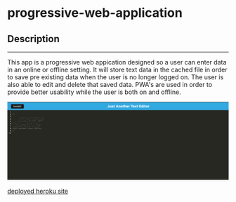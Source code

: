 # progressive-web-application

## Description
---
This app is a progressive web appication designed so a user can enter data in an online or offline setting. It will store text data in the cached file in order to save pre existing data when the user is no longer logged on. The user is also able to edit and delete that saved data. PWA's are used in order to provide better usability while the user is both on and offline.

![Progressive Web App Image](./Assets/pwa.png)

[deployed heroku site](https://calm-cliffs-86145.herokuapp.com/)